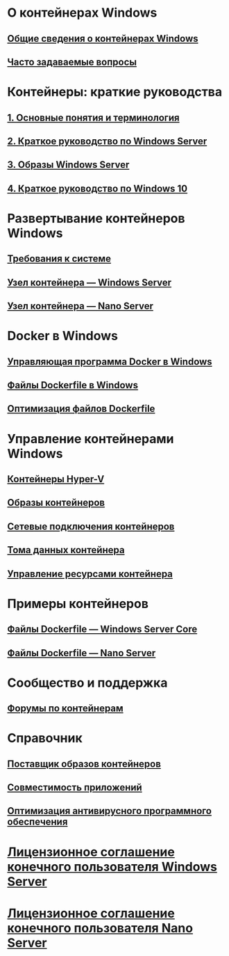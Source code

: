 # О контейнерах Windows
## [Общие сведения о контейнерах Windows](about/about_overview.md)
## [Часто задаваемые вопросы](about/faq.md)

# Контейнеры: краткие руководства
## [1. Основные понятия и терминология](quick_start/quick_start.md)
## [2. Краткое руководство по Windows Server](quick_start/quick_start_windows_server.md)
## [3. Образы Windows Server](quick_start/quick_start_images.md)
## [4. Краткое руководство по Windows 10](quick_start/quick_start_windows_10.md)

# Развертывание контейнеров Windows
## [Требования к системе](deployment/system_requirements.md)
## [Узел контейнера — Windows Server](deployment/deployment.md)
## [Узел контейнера — Nano Server](deployment/deployment_nano.md)

# Docker в Windows
## [Управляющая программа Docker в Windows](docker/configure_docker_daemon.md)
## [Файлы Dockerfile в Windows](docker/manage_windows_dockerfile.md)
## [Оптимизация файлов Dockerfile](docker/optimize_windows_dockerfile.md)

# Управление контейнерами Windows
## [Контейнеры Hyper-V](management/hyperv_container.md)
## [Образы контейнеров](management/manage_images.md)
## [Сетевые подключения контейнеров](management/container_networking.md)
## [Тома данных контейнера](management/manage_data.md)
## [Управление ресурсами контейнера](management/manage_resources.md)

# Примеры контейнеров
## [Файлы Dockerfile — Windows Server Core](https://github.com/Microsoft/Virtualization-Documentation/tree/master/windows-container-samples/windowsservercore)
## [Файлы Dockerfile — Nano Server](https://github.com/Microsoft/Virtualization-Documentation/tree/master/windows-container-samples/nanoserver)

# Сообщество и поддержка
## [Форумы по контейнерам](https://social.msdn.microsoft.com/Forums/en-US/home?forum=windowscontainers)

# Справочник
## [Поставщик образов контейнеров](https://github.com/PowerShell/ContainerProvider)
## [Совместимость приложений](reference/app_compat.md)
## [Оптимизация антивирусного программного обеспечения](https://msdn.microsoft.com/en-us/windows/hardware/drivers/ifs/anti-virus-optimization-for-windows-containers)
# [Лицензионное соглашение конечного пользователя Windows Server](EULA.md)
# [Лицензионное соглашение конечного пользователя Nano Server](Nano_EULA.md)



<!--HONumber=Jun16_HO5-->


